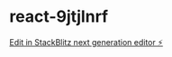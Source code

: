 # react-9jtjlnrf

[Edit in StackBlitz next generation editor ⚡️](https://stackblitz.com/~/github.com/suryakantnayak23/react-9jtjlnrf)